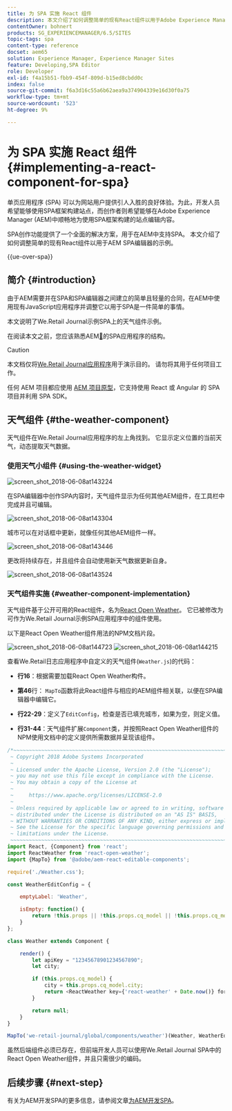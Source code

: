 ```yaml
---
title: 为 SPA 实施 React 组件
description: 本文介绍了如何调整简单的现有React组件以用于Adobe Experience Manager (AEM) SPA编辑器的示例。
contentOwner: bohnert
products: SG_EXPERIENCEMANAGER/6.5/SITES
topic-tags: spa
content-type: reference
docset: aem65
solution: Experience Manager, Experience Manager Sites
feature: Developing,SPA Editor
role: Developer
exl-id: f4a15b51-fbb9-454f-809d-b15ed8cbdd0c
index: false
source-git-commit: f6a3d16c55a6b62aea9a374904339e16d30f0a75
workflow-type: tm+mt
source-wordcount: '523'
ht-degree: 9%

---
```



# 为 SPA 实施 React 组件{#implementing-a-react-component-for-spa}

单页应用程序 (SPA) 可以为网站用户提供引人入胜的良好体验。为此，开发人员希望能够使用SPA框架构建站点，而创作者则希望能够在Adobe Experience Manager (AEM)中顺畅地为使用SPA框架构建的站点编辑内容。

SPA创作功能提供了一个全面的解决方案，用于在AEM中支持SPA。 本文介绍了如何调整简单的现有React组件以用于AEM SPA编辑器的示例。

{{ue-over-spa}}

## 简介 {#introduction}

由于AEM需要并在SPA和SPA编辑器之间建立的简单且轻量的合同，在AEM中使用现有JavaScript应用程序并调整它以用于SPA是一件简单的事情。

本文说明了We.Retail Journal示例SPA上的天气组件示例。

在阅读本文之前，您应该熟悉AEM[&#128279;](/help/sites-developing/spa-getting-started-react.md)的SPA应用程序的结构。

>[!CAUTION]
>本文档仅将[We.Retail Journal应用程序](https://github.com/adobe/aem-sample-we-retail-journal)用于演示目的。 请勿将其用于任何项目工作。
>
>任何 AEM 项目都应使用 [AEM 项目原型](https://experienceleague.adobe.com/docs/experience-manager-core-components/using/developing/archetype/overview.html)，它支持使用 React 或 Angular 的 SPA 项目并利用 SPA SDK。

## 天气组件 {#the-weather-component}

天气组件在We.Retail Journal应用程序的左上角找到。 它显示定义位置的当前天气，动态提取天气数据。

### 使用天气小组件 {#using-the-weather-widget}

![screen_shot_2018-06-08at143224](assets/screen_shot_2018-06-08at143224.png)

在SPA编辑器中创作SPA内容时，天气组件显示为任何其他AEM组件，在工具栏中完成并且可编辑。

![screen_shot_2018-06-08at143304](assets/screen_shot_2018-06-08at143304.png)

城市可以在对话框中更新，就像任何其他AEM组件一样。

![screen_shot_2018-06-08at143446](assets/screen_shot_2018-06-08at143446.png)

更改将持续存在，并且组件会自动使用新天气数据更新自身。

![screen_shot_2018-06-08at143524](assets/screen_shot_2018-06-08at143524.png)

### 天气组件实施 {#weather-component-implementation}

天气组件基于公开可用的React组件，名为[React Open Weather](https://www.npmjs.com/package/react-open-weather)。 它已被修改为可作为We.Retail Journal示例SPA应用程序中的组件使用。

以下是React Open Weather组件用法的NPM文档片段。

![screen_shot_2018-06-08at144723](assets/screen_shot_2018-06-08at144723.png) ![screen_shot_2018-06-08at144215](assets/screen_shot_2018-06-08at144215.png)

查看We.Retail日志应用程序中自定义的天气组件(`Weather.js`)的代码：

* **行16**：根据需要加载React Open Weather构件。
* **第46**&#x200B;行： `MapTo`函数将此React组件与相应的AEM组件相关联，以便在SPA编辑器中编辑它。

* **行22-29**：定义了`EditConfig`，检查是否已填充城市，如果为空，则定义值。

* **行31-44**：天气组件扩展`Component`类，并按照React Open Weather组件的NPM使用文档中的定义提供所需数据并呈现该组件。

```javascript
/*~~~~~~~~~~~~~~~~~~~~~~~~~~~~~~~~~~~~~~~~~~~~~~~~~~~~~~~~~~~~~~~~~~~~~~~~~~~~~~
 ~ Copyright 2018 Adobe Systems Incorporated
 ~
 ~ Licensed under the Apache License, Version 2.0 (the "License");
 ~ you may not use this file except in compliance with the License.
 ~ You may obtain a copy of the License at
 ~
 ~     https://www.apache.org/licenses/LICENSE-2.0
 ~
 ~ Unless required by applicable law or agreed to in writing, software
 ~ distributed under the License is distributed on an "AS IS" BASIS,
 ~ WITHOUT WARRANTIES OR CONDITIONS OF ANY KIND, either express or implied.
 ~ See the License for the specific language governing permissions and
 ~ limitations under the License.
 ~~~~~~~~~~~~~~~~~~~~~~~~~~~~~~~~~~~~~~~~~~~~~~~~~~~~~~~~~~~~~~~~~~~~~~~~~~~~~*/
import React, {Component} from 'react';
import ReactWeather from 'react-open-weather';
import {MapTo} from '@adobe/aem-react-editable-components';

require('./Weather.css');

const WeatherEditConfig = {

    emptyLabel: 'Weather',

    isEmpty: function() {
        return !this.props || !this.props.cq_model || !this.props.cq_model.city || this.props.cq_model.city.trim().length < 1;
    }
};

class Weather extends Component {

    render() {
        let apiKey = "12345678901234567890";
        let city;

        if (this.props.cq_model) {
            city = this.props.cq_model.city;
            return <ReactWeather key={'react-weather' + Date.now()} forecast="today" apikey={apiKey} type="city" city={city} />
        }

        return null;
    }
}

MapTo('we-retail-journal/global/components/weather')(Weather, WeatherEditConfig);
```

虽然后端组件必须已存在，但前端开发人员可以使用We.Retail Journal SPA中的React Open Weather组件，并且只需很少的编码。

## 后续步骤 {#next-step}

有关为AEM开发SPA的更多信息，请参阅文章[为AEM开发SPA](/help/sites-developing/spa-architecture.md)。
